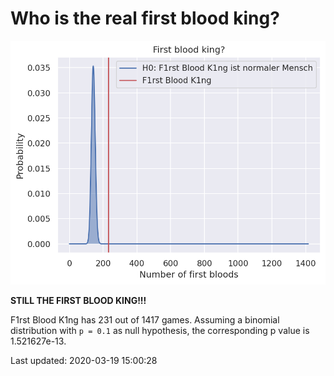 Who is the real first blood king?
=================================


![First blood king](img/F1rst_Blood_K1ng.png)

**STILL THE FIRST BLOOD KING!!!**

F1rst Blood K1ng has 231 out of 1417 games. Assuming a binomial distribution with ``p = 0.1`` as null hypothesis, the corresponding p value is 1.521627e-13.

Last updated: 2020-03-19 15:00:28

